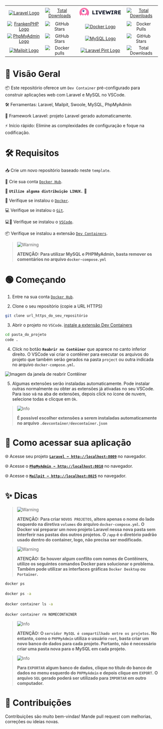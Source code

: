 
<table border="0" align="center">
    <tr>
        <td align="center"><a href="https://laravel.com/docs/10.x" target="_blank"><img src="https://raw.githubusercontent.com/laravel/art/master/logo-lockup/5%20SVG/2%20CMYK/1%20Full%20Color/laravel-logolockup-cmyk-red.svg" width="320" alt="Laravel Logo"></a></td>
        <td align="center"><a href="https://packagist.org/packages/laravel/framework"><img src="https://img.shields.io/packagist/dt/laravel/framework" alt="Total Downloads"></a></td>
        <td align="center"><a href="https://livewire.laravel.com/docs/quickstart" target="_blank"><img src="https://github.com/livewire/livewire/raw/main/art/readme_logo.png" width="270" alt="Livewire Logo"></a></td>
        <td align="center"><a href="https://packagist.org/packages/livewire/livewire"><img src="https://poser.pugx.org/livewire/livewire/d/total.svg" alt="Total Downloads">
    </a></td>
    </tr>
    <tr>
        <td align="center"><a href="https://frankenphp.dev/" target="_blank"><img src="https://miro.medium.com/v2/resize:fit:600/1*AKCekoPNUcqaWCQZk5sk0Q.png" width="240" alt="FrankenPHP Logo"></a></td>
        <td align="center"><img src="https://img.shields.io/github/stars/swoole" alt="GitHub Stars"></td>
        <td align="center"><a href="https://hub.docker.com/r/giovanegurgel/laravel_swoole" target="_blank"><img  src="https://geeksterminal.com/wp-content/uploads/2019/11/docker-logo-310x162.png" width="320" alt="Docker Logo"></a></td>
        <td align="center"><img src="https://img.shields.io/docker/pulls/giovanegurgel/laravel_swoole" alt="Docker Pulls"></td>
    </tr>
    <tr>
        <td align="center"><a href="https://www.phpmyadmin.net/" target="_blank"><img  src="https://www.phpmyadmin.net/static/images/logo.png?067b638aa2a2" width="160" alt="PhpMyAdmin Logo"></a></td>
        <td align="center"><img src="https://img.shields.io/github/stars/phpmyadmin" alt="GitHub Stars"></td>
        <td align="center"><a href="https://www.mysql.com/" target="_blank"><img  src="https://vetores.org/d/mysql.svg" width="130" alt="MySQL Logo"></a></td>
        <td align="center"><img src="https://img.shields.io/github/stars/mysql" alt="GitHub Stars"></a></td>
    </tr>
    <tr>
        <td align="center"><a href="https://github.com/axllent/mailpit" target="_blank"><img  src="https://d4.alternativeto.net/ZUFnPykA-p0m0qzlXm9w78cweEVee1d5J9inLyCwocU/rs:fit:280:280:0/g:ce:0:0/exar:1/YWJzOi8vZGlzdC9pY29ucy9tYWlscGl0XzIxODkzNS5wbmc.png" width="160" alt="Mailpit Logo"></a></td>
        <td align="center"><img src="https://camo.githubusercontent.com/8871e50211f7d38ea0cf996c78146e0c78b646b5f3c73e0119b2063cd0cfa269/68747470733a2f2f696d672e736869656c64732e696f2f646f636b65722f70756c6c732f61786c6c656e742f6d61696c7069742e737667" alt="Docker pulls" data-canonical-src="https://img.shields.io/docker/pulls/axllent/mailpit.svg" style="max-width: 100%;"></td>
        <td align="center"><a href="https://www.mysql.com/" target="_blank"><img  src="https://laraveldaily.com/storage/386/Untitled-design---2023-04-21T074850.944.png" width="180" alt="Laravel Pint Logo"></a></td>
        <td align="center"><img src="https://camo.githubusercontent.com/cede5a43a95920786b4b1e73fcae280284306a7e8a6af5556181abca6dadb4a7/68747470733a2f2f696d672e736869656c64732e696f2f7061636b61676973742f64742f6c61726176656c2f70696e74" alt="Total Downloads" data-canonical-src="https://img.shields.io/packagist/dt/laravel/pint" style="max-width: 100%;"></td>
    </tr>
</table>

# 🌟 Visão Geral
📦 Este repositório oferece um `Dev Container` pré-configurado para construir aplicações web com Laravel e MySQL no VSCode.

🛠️ Ferramentas: Laravel, Mailpit, Swoole, MySQL, PhpMyAdmin

🚀 Framework Laravel: projeto Laravel gerado automaticamente.

⚡ Início rápido: Elimine as complexidades de configuração e foque na codificação.


# 🛠️ Requisitos

📥 Crie um novo repositório baseado neste `template`.

🔗 Crie sua conta [`Docker Hub`](https://www.docker.com/products/docker-hub/).

🐧 **`Utilize alguma distribuição LINUX.`** 🐧

🐳 Verifique se instalou o [`Docker`](https://docs.docker.com/get-docker/).

💻 Verifique se instalou o [`Git`](https://git-scm.com/downloads).

💻📝 Verifique se instalou o [`VSCode`](https://code.visualstudio.com/download).

📦 Verifique se instalou a extensão [`Dev Containers`](https://marketplace.visualstudio.com/items?itemName=ms-vscode-remote.remote-containers).

> <picture>
>   <source media="(prefers-color-scheme: light)" srcset="https://raw.githubusercontent.com/Mqxx/GitHub-Markdown/main/blockquotes/badge/light-theme/warning.svg">
>   <img alt="Warning" src="https://raw.githubusercontent.com/Mqxx/GitHub-Markdown/main/blockquotes/badge/dark-theme/warning.svg">
> </picture><br>
>
> **ATENÇÃO: Para utilizar MySQL e PHPMyAdmin, basta remover os comentários no arquivo `docker-compose.yml`**


# 🟢 Começando

1. Entre na sua conta [`Docker Hub`](https://www.docker.com/products/docker-hub/).

2. Clone o seu repositório (copie a URL HTTPS)

```bash
git clone url_https_do_seu_repositório
```

3. Abrir o projeto no `VSCode`. [instale a extensão Dev Containers](https://marketplace.visualstudio.com/items?itemName=ms-vscode-remote.remote-containers)

```bash
cd pasta_do_projeto
code .
```
4. Click no botão **`Reabrir no Contêiner`** que aparece no canto inferior direito. O VSCode vai criar o contêiner para executar os arquivos do projeto que também serão gerados na pasta `project` ou outra indicada no arquivo `docker-compose.yml`.

![Imagem da janela de reabrir Contêiner](https://raw.githubusercontent.com/giovanegurgel/devcont_laravel/main/img/reabrir_container.png)

5. Algumas extensões serão instaladas automaticamente. Pode instalar outras normalmente ou obter as extensões já ativadas no seu VSCode. Para isso vá na aba de extensões, depois click no ícone de nuvem, selecione todas e clicque em `Ok`.

> <picture>
>   <source media="(prefers-color-scheme: light)" srcset="https://raw.githubusercontent.com/Mqxx/GitHub-Markdown/main/blockquotes/badge/light-theme/info.svg">
>   <img alt="Info" src="https://raw.githubusercontent.com/Mqxx/GitHub-Markdown/main/blockquotes/badge/dark-theme/info.svg">
> </picture><br>
>
> **É possível escolher extensões a serem instaladas automaticamente no arquivo `.devcontainer/devcontainer.json`**

# 🚀 Como acessar sua aplicação

🌐 Acesse seu projeto [**`Laravel ➡️ http://localhost:8009`**](http://localhost:8009) no navegador.

🌐 Acesse o [**`PhpMyAdmin ➡️ http://localhost:8010`**](http://localhost:8010) no navegador.

🌐 Acesse o [**`Mailpit ➡️ http://localhost:8025`**](http://localhost:8025) no navegador.


# ✨ Dicas

> <picture>
>   <source media="(prefers-color-scheme: light)" srcset="https://raw.githubusercontent.com/Mqxx/GitHub-Markdown/main/blockquotes/badge/light-theme/warning.svg">
>   <img alt="Warning" src="https://raw.githubusercontent.com/Mqxx/GitHub-Markdown/main/blockquotes/badge/dark-theme/warning.svg">
> </picture><br>
>
> **ATENÇÃO: Para criar `NOVOS PROJETOS`, altere apenas o nome do lado esquerdo na diretiva `volumes` do arquivo `docker-compose.yml`. O Docker vai preparar um novo projeto Laravel nessa nova pasta sem interferir nas pastas dos outros projetos. O `/app` é o diretório padrão usado dentro do container, logo, não precisa ser modificado.**

> <picture>
>   <source media="(prefers-color-scheme: light)" srcset="https://raw.githubusercontent.com/Mqxx/GitHub-Markdown/main/blockquotes/badge/light-theme/warning.svg">
>   <img alt="Warning" src="https://raw.githubusercontent.com/Mqxx/GitHub-Markdown/main/blockquotes/badge/dark-theme/warning.svg">
> </picture><br>
>
> **ATENÇÃO: Se houver algum conflito com nomes de Contêiners, utilize os seguintes comandos Docker para solucionar o problema. Também pode utilizar as interfaces gráficas `Docker Desktop` ou `Portainer`.**

```bash
docker ps

docker ps -a

docker container ls -a

docker container rm NOMECONTAINER
```
> <picture>
>   <source media="(prefers-color-scheme: light)" srcset="https://raw.githubusercontent.com/Mqxx/GitHub-Markdown/main/blockquotes/badge/light-theme/info.svg">
>   <img alt="Info" src="https://raw.githubusercontent.com/Mqxx/GitHub-Markdown/main/blockquotes/badge/dark-theme/info.svg">
> </picture><br>
>
> **ATENÇÃO: O `servidor MySQL é compartilhado entre os projetos`. No entanto, como o `PHPMyAdmin` utiliza o usuário `root`, basta criar um novo banco de dados para cada projeto. Portanto, não é necessário criar uma pasta nova para o MySQL em cada projeto.**

> <picture>
>   <source media="(prefers-color-scheme: light)" srcset="https://raw.githubusercontent.com/Mqxx/GitHub-Markdown/main/blockquotes/badge/light-theme/info.svg">
>   <img alt="Info" src="https://raw.githubusercontent.com/Mqxx/GitHub-Markdown/main/blockquotes/badge/dark-theme/info.svg">
> </picture><br>
>
> **Para `EXPORTAR` algum banco de dados, clique no título do banco de dados no menu esquerdo do `PHPMyAdmin` e depois clique em `EXPORT`. O arquivo `SQL` gerado poderá ser utilizado para `IMPORTAR` em outro computador.**


# 🤝 Contribuições
Contribuições são muito bem-vindas! Mande pull request com melhorias, correções ou ideias novas.
